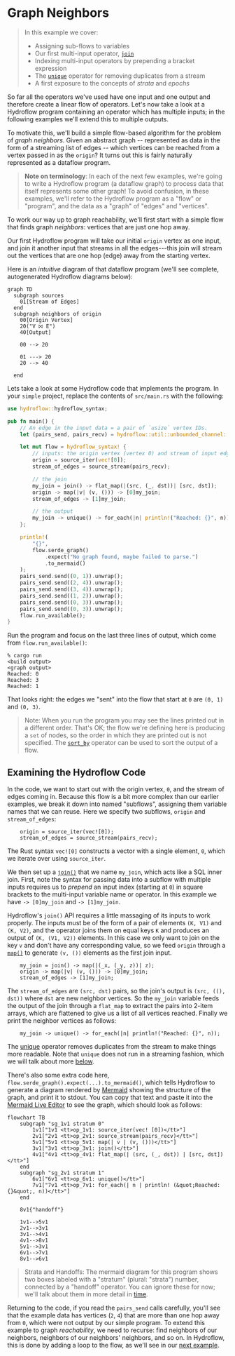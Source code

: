 # Graph Neighbors
> In this example we cover:
> * Assigning sub-flows to variables
> * Our first multi-input operator, [`join`](./surface_ops.gen.md#join)
> * Indexing multi-input operators by prepending a bracket expression
> * The [`unique`](./surface_ops.gen.md#unique) operator for removing duplicates from a stream
> * A first exposure to the concepts of _strata_ and _epochs_

So far all the operators we've used have one input and one output and therefore
create a linear flow of operators. Let's now take a look at a Hydroflow program containing
an operator which has multiple inputs; in the following examples we'll extend this to
multiple outputs.

To motivate this, we'll build a simple flow-based algorithm for the problem of *graph neighbors*. 
Given an abstract graph -- represented as data in the form of a streaming list of edges -- which 
vertices can be reached from a vertex passed in as the `origin`? It turns out this is fairly 
naturally represented as a dataflow program. 

> **Note on terminology**: In each of the next few examples, we're going to write a Hydroflow program (a dataflow graph) to process data that itself represents some other graph! To avoid confusion, in these examples, we'll refer to the Hydroflow program as a "flow" or "program", and the data as a "graph" of "edges" and "vertices".

To work our way up to graph reachability, we'll first start with a simple flow that finds
graph *neighbors*: vertices that are just one hop away. 

Our first Hydroflow program will take
our initial `origin` vertex as one input, and join it another input that streams in all the edges---this 
join will stream out the vertices that are one hop (edge) away from the starting vertex. 

Here is an *intuitive* diagram of that dataflow program (we'll see complete, autogenerated Hydroflow diagrams
below):
```mermaid
graph TD
  subgraph sources
    01[Stream of Edges]
  end
  subgraph neighbors of origin
    00[Origin Vertex]
    20("V ⨝ E")
    40[Output]

    00 --> 20
    
    01 ---> 20
    20 --> 40
    
  end
```

Lets take a look at some Hydroflow code that implements the program. In your `simple` project,
replace the contents of `src/main.rs` with the following:

```rust
use hydroflow::hydroflow_syntax;

pub fn main() {
    // An edge in the input data = a pair of `usize` vertex IDs.
    let (pairs_send, pairs_recv) = hydroflow::util::unbounded_channel::<(usize, usize)>();

    let mut flow = hydroflow_syntax! {
        // inputs: the origin vertex (vertex 0) and stream of input edges
        origin = source_iter(vec![0]);
        stream_of_edges = source_stream(pairs_recv);

        // the join
        my_join = join() -> flat_map(|(src, (_, dst))| [src, dst]);
        origin -> map(|v| (v, ())) -> [0]my_join;
        stream_of_edges -> [1]my_join;

        // the output
        my_join -> unique() -> for_each(|n| println!("Reached: {}", n));
    };

    println!(
        "{}",
        flow.serde_graph()
            .expect("No graph found, maybe failed to parse.")
            .to_mermaid()
    );
    pairs_send.send((0, 1)).unwrap();
    pairs_send.send((2, 4)).unwrap();
    pairs_send.send((3, 4)).unwrap();
    pairs_send.send((1, 2)).unwrap();
    pairs_send.send((0, 3)).unwrap();
    pairs_send.send((0, 3)).unwrap();
    flow.run_available();
}
```

Run the program and focus on the last three lines of output, which come from `flow.run_available()`:
```console
% cargo run
<build output>
<graph output>
Reached: 0
Reached: 3
Reached: 1
```
That looks right: the edges we "sent" into the flow that start at `0` are 
`(0, 1)` and `(0, 3)`.

> Note: When you run the program you may see the lines printed out in a different order. That's OK; the flow we're defining here is producing a `set` of nodes, so the order in which they are printed out is not specified. The [`sort_by`](./surface_ops.gen.md#sort_by) operator can be used to sort the output of a flow.

## Examining the Hydroflow Code
In the code, we want to start out with the origin vertex, `0`,
and the stream of edges coming in. Because this flow is a bit more complex
than our earlier examples, we break it down into named "subflows", assigning them variable
names that we can reuse. Here we specify two subflows, `origin` and `stream_of_edges`:
```rust,ignore
    origin = source_iter(vec![0]);
    stream_of_edges = source_stream(pairs_recv);
```
The Rust syntax `vec![0]` constructs a vector with a single element, `0`, which we iterate
over using `source_iter`.

We then set up a [`join()`](./surface_ops.gen.md#join) that we
name `my_join`, which acts like a SQL inner join. 
First, note the syntax for passing data into a subflow with multiple inputs requires us to *prepend* 
an input index (starting at `0`) in square brackets to the multi-input variable name or operator.  In this example we have `-> [0]my_join`
and `-> [1]my_join`.

Hydroflow's `join()` API requires
a little massaging of its inputs to work properly.
The inputs must be of the form of a pair of elements `(K, V1)`
and `(K, V2)`, and the operator joins them on equal keys `K` and produces an
output of `(K, (V1, V2))` elements. In this case we only want to join on the key `v` and
don't have any corresponding value, so we feed `origin` through a [`map()`](./surface_ops.gen.md#map)
to generate `(v, ())` elements as the first join input. 
```rust,ignore
    my_join = join() -> map(|(_x, (_y, z))| z);
    origin -> map(|v| (v, ())) -> [0]my_join;
    stream_of_edges -> [1]my_join;
```
The `stream_of_edges` are `(src, dst)` pairs,
so the join's output is `(src, ((), dst))` where `dst` are new neighbor
vertices. So the `my_join` variable feeds the output of the join through a `flat_map` to extract the pairs into 2-item arrays, which are flattened to give us a list of all vertices reached.
Finally we print the neighbor vertices as follows:
```rust,ignore
    my_join -> unique() -> for_each(|n| println!("Reached: {}", n));
```
The [unique](./surface_ops.gen.md#unique) operator removes duplicates from the stream to make things more readable. Note that `unique` does not run in a streaming fashion, which we will talk about more [below](#strata-and-epochs).

There's
also some extra code here, `flow.serde_graph().expect(...).to_mermaid()`, which tells
Hydroflow to
generate a diagram rendered by [Mermaid](https://mermaid-js.github.io/) showing
the structure of the graph, and print it to stdout. You can copy that text and paste it into the [Mermaid Live Editor](https://mermaid-js.github.io/mermaid-live-editor/) to see the graph, which should look as follows:

```mermaid
flowchart TB
    subgraph "sg_1v1 stratum 0"
        1v1["1v1 <tt>op_1v1: source_iter(vec! [0])</tt>"]
        2v1["2v1 <tt>op_2v1: source_stream(pairs_recv)</tt>"]
        5v1["5v1 <tt>op_5v1: map(| v | (v, ()))</tt>"]
        3v1["3v1 <tt>op_3v1: join()</tt>"]
        4v1["4v1 <tt>op_4v1: flat_map(| (src, (_, dst)) | [src, dst])</tt>"]
    end
    subgraph "sg_2v1 stratum 1"
        6v1["6v1 <tt>op_6v1: unique()</tt>"]
        7v1["7v1 <tt>op_7v1: for_each(| n | println! (&quot;Reached: {}&quot;, n))</tt>"]
    end

    8v1{"handoff"}

    1v1-->5v1
    2v1-->3v1
    3v1-->4v1
    4v1-->8v1
    5v1-->3v1
    6v1-->7v1
    8v1-->6v1
```
> Strata and Handoffs: The mermaid diagram for this program shows two boxes labeled with a "stratum" (plural: "strata") number, connected by a "handoff" operator. You can ignore these for now; we'll talk about them in more detail in [time](time.md).

Returning to the code, if you read the `pairs_send` calls carefully, you'll see that the example data 
has vertices (`2`, `4`) that are more than one hop away from `0`, which were
not output by our simple program. To extend this example to graph *reachability*, 
we need to recurse: find neighbors of our neighbors, neighbors of our neighbors' neighbors, and so on. In Hydroflow,
this is done by adding a loop to the flow, as we'll see in our [next example](example_5_reachability.md).


